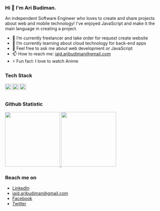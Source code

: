### Hi 👋 I'm **Ari Budiman**.

An independent Software Engineer who loves to create and share projects about web and mobile technology! I've enjoyed JavaScript and make it the main language in creating a project.

- 🔭 I’m currently freelancer and take order for request create website 
- 🌱 I’m currently learning about cloud technology for back-end apps
- 💬 Feel free to ask me about web development or JavaScript
- 📫 How to reach me: iaid.aribudiman@gmail.com
- ⚡ Fun fact: I love to watch Anime

### Tech Stack
  <a href="#"><img align="left" alt="JavaScript" title="JavaScript" width="21px" src="https://upload.wikimedia.org/wikipedia/commons/9/99/Unofficial_JavaScript_logo_2.svg" /></a>
  <a href="https://nodejs.org/"><img align="left" alt="NodeJS" title="NodeJS" width="21px" src="https://seeklogo.com/images/N/nodejs-logo-FBE122E377-seeklogo.com.png" /></a>
  <a href="https://reactjs.org/"><img align="left" alt="React" title="React" width="21px" src="https://cdn.worldvectorlogo.com/logos/react-2.svg" /></a>
  <br>
  <br>
  
  ### Github Statistic
<p align="left">
<a href="https://github.com/rhyman18">
  <img height="180em" src="https://github-readme-stats-eight-theta.vercel.app/api?username=rhyman18&show_icons=true&theme=algolia&include_all_commits=true&count_private=true"/>
  <img height="180em" src="https://github-readme-stats-eight-theta.vercel.app/api/top-langs/?username=rhyman18&layout=compact&langs_count=8&theme=algolia"/>
</a>
</p>

### Reach me on
- <a href="https://linkedin.com/in/rhyman18/">LinkedIn</a>
- iaid.aribudiman@gmail.com
- <a href="https://facebook.com/rhyman18">Facebook</a>
- <a href="https://twitter.com/rhyman18">Twitter</a>

